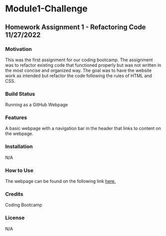 # Module1-Challenge
## Homework Assignment 1 - Refactoring Code 11/27/2022

### Motivation
This was the first assignment for our coding bootcamp. The assignment was to refactor existing code that functioned properly 
but was not written in the most concise and organized way. The goal was to have the website work as intended but refactor
the code following the rules of HTML and CSS.

### Build Status
Running as a GitHub Webpage

### Features
A basic webpage with a navigation bar in the header that links to content on the webpage.

### Installation
N/A

### How to Use
The webpage can be found on the following link [here.](https://aguilarj5.github.io/Module1-Challenge/)

### Credits
Coding Bootcamp

### License
N/A



